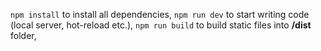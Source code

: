 `npm install` to install all dependencies,
`npm run dev` to start writing code (local server, hot-reload etc.),
`npm run build` to build static files into **/dist** folder,
